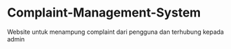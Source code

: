 # Complaint-Management-System
Website untuk menampung complaint dari pengguna dan terhubung kepada admin
